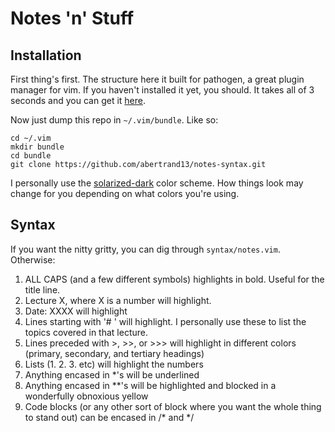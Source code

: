 # Notes 'n' Stuff

## Installation

First thing's first.  The structure here it built for pathogen, a great plugin manager for vim.  If you haven't installed it yet, you should.  It takes all of 3 seconds and you can get it [here](https://github.com/tpope/vim-pathogen).

Now just dump this repo in `~/.vim/bundle`.  Like so:
    
```
cd ~/.vim
mkdir bundle
cd bundle
git clone https://github.com/abertrand13/notes-syntax.git
```

I personally use the [solarized-dark](https://github.com/altercation/vim-colors-solarized) color scheme.  How things look may change for you depending on what colors you're using.

## Syntax

If you want the nitty gritty, you can dig through `syntax/notes.vim`.  Otherwise:
1. ALL CAPS (and a few different symbols) highlights in bold.  Useful for the title line.
2. Lecture X, where X is a number will highlight.
3. Date: XXXX will highlight
4. Lines starting with '# ' will highlight.  I personally use these to list the topics covered in that lecture.
4. Lines preceded with >, >>, or >>> will highlight in different colors (primary, secondary, and tertiary headings)
5. Lists (1. 2. 3. etc) will highlight the numbers
6. Anything encased in *'s will be underlined
7. Anything encased in **'s will be highlighted and blocked in a wonderfully obnoxious yellow
8. Code blocks (or any other sort of block where you want the whole thing to stand out) can be encased in /* and */
